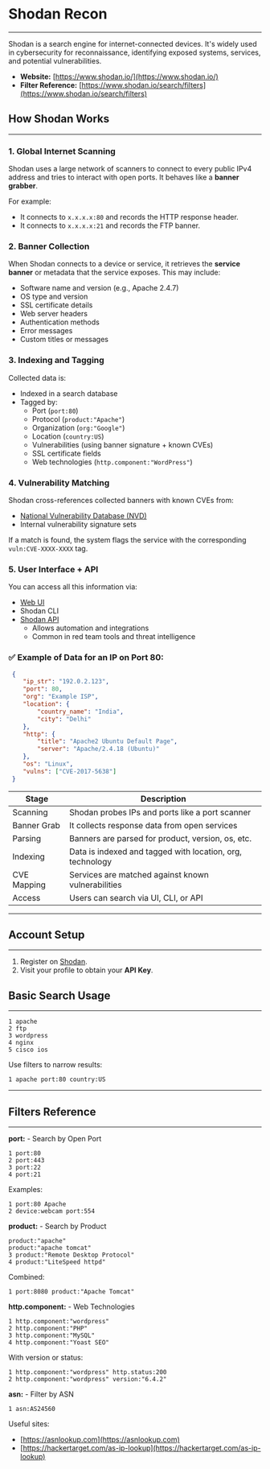 # Shodan Recon
***
Shodan is a search engine for internet-connected devices. It's widely used in cybersecurity for reconnaissance, identifying exposed systems, services, and potential vulnerabilities.

*   **Website:** [https://www.shodan.io/](https://www.shodan.io/)
*   **Filter Reference:** [https://www.shodan.io/search/filters](https://www.shodan.io/search/filters)

## How Shodan Works
***
### 1. Global Internet Scanning
Shodan uses a large network of scanners to connect to every public IPv4 address and tries to interact with open ports. It behaves like a **banner grabber**.

For example:
*   It connects to `x.x.x.x:80` and records the HTTP response header.
*   It connects to `x.x.x.x:21` and records the FTP banner.

### 2. Banner Collection
When Shodan connects to a device or service, it retrieves the **service banner** or metadata that the service exposes. This may include:

*   Software name and version (e.g., Apache 2.4.7)
*   OS type and version
*   SSL certificate details
*   Web server headers
*   Authentication methods
*   Error messages
*   Custom titles or messages

### 3. Indexing and Tagging
Collected data is:
*   Indexed in a search database
*   Tagged by:
    *   Port (`port:80`)
    *   Protocol (`product:"Apache"`)
    *   Organization (`org:"Google"`)
    *   Location (`country:US`)
    *   Vulnerabilities (using banner signature + known CVEs)
    *   SSL certificate fields
    *   Web technologies (`http.component:"WordPress"`)

### 4. Vulnerability Matching
Shodan cross-references collected banners with known CVEs from:

*   [National Vulnerability Database (NVD)](https://nvd.nist.gov/)
*   Internal vulnerability signature sets

If a match is found, the system flags the service with the corresponding `vuln:CVE-XXXX-XXXX` tag.

### 5. User Interface + API
You can access all this information via:

*   [Web UI](https://www.shodan.io/)
*   Shodan CLI
*   [Shodan API](https://developer.shodan.io/)
    *   Allows automation and integrations
    *   Common in red team tools and threat intelligence

### ✅ Example of Data for an IP on Port 80:

```json
 {
    "ip_str": "192.0.2.123",
    "port": 80,
    "org": "Example ISP",
    "location": {
        "country_name": "India",
        "city": "Delhi"
    },
    "http": {
        "title": "Apache2 Ubuntu Default Page",
        "server": "Apache/2.4.18 (Ubuntu)"
    },
    "os": "Linux",
    "vulns": ["CVE-2017-5638"]
 }
```

| Stage       | Description                                               |
| ----------- | --------------------------------------------------------- |
| Scanning    | Shodan probes IPs and ports like a port scanner           |
| Banner Grab | It collects response data from open services              |
| Parsing     | Banners are parsed for product, version, os, etc.         |
| Indexing    | Data is indexed and tagged with location, org, technology |
| CVE Mapping | Services are matched against known vulnerabilities        |
| Access      | Users can search via UI, CLI, or API                      |

------
## Account Setup
***
1.  Register on [Shodan](https://www.shodan.io/).
2.  Visit your profile to obtain your **API Key**.

## Basic Search Usage
***
```
1 apache
2 ftp
3 wordpress
4 nginx
5 cisco ios
```
Use filters to narrow results:
```
1 apache port:80 country:US
```

----
##  Filters Reference
***
**port:** - Search by Open Port
```
1 port:80
2 port:443
3 port:22
4 port:21
```
Examples:
```
1 port:80 Apache
2 device:webcam port:554
```
**product:** - Search by Product
```
product:"apache"
product:"apache tomcat"
3 product:"Remote Desktop Protocol"
4 product:"LiteSpeed httpd"
```
Combined:
```
1 port:8080 product:"Apache Tomcat"
```
**http.component:** - Web Technologies
```
1 http.component:"wordpress"
2 http.component:"PHP"
3 http.component:"MySQL"
4 http.component:"Yoast SEO"
```
With version or status:
```
1 http.component:"wordpress" http.status:200
2 http.component:"wordpress" version:"6.4.2"
```
**asn:** - Filter by ASN
```
1 asn:AS24560
```
Useful sites:
*   [https://asnlookup.com](https://asnlookup.com)
*   [https://hackertarget.com/as-ip-lookup](https://hackertarget.com/as-ip-lookup)

	